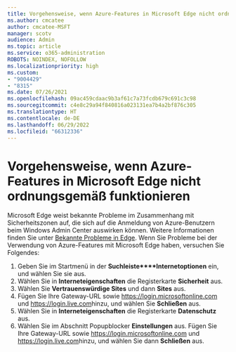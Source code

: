 ```yaml
---
title: Vorgehensweise, wenn Azure-Features in Microsoft Edge nicht ordnungsgemäß funktionieren
ms.author: cmcatee
author: cmcatee-MSFT
manager: scotv
audience: Admin
ms.topic: article
ms.service: o365-administration
ROBOTS: NOINDEX, NOFOLLOW
ms.localizationpriority: high
ms.custom:
- "9004429"
- "8315"
ms.date: 07/26/2021
ms.openlocfilehash: 09ac459cdaac9b3af61c7a73fcdb679c691c3c98
ms.sourcegitcommit: c4e8c29a94f840816a023131ea7b4a2bf876c305
ms.translationtype: HT
ms.contentlocale: de-DE
ms.lasthandoff: 06/29/2022
ms.locfileid: "66312336"
---
```

# <a name="what-to-do-if-azure-features-dont-work-properly-in-microsoft-edge"></a>Vorgehensweise, wenn Azure-Features in Microsoft Edge nicht ordnungsgemäß funktionieren

Microsoft Edge weist bekannte Probleme im Zusammenhang mit Sicherheitszonen auf, die sich auf die Anmeldung von Azure-Benutzern beim Windows Admin Center auswirken können. Weitere Informationen finden Sie unter [Bekannte Probleme in Edge](https://go.microsoft.com/fwlink/?linkid=2140608). Wenn Sie Probleme bei der Verwendung von Azure-Features mit Microsoft Edge haben, versuchen Sie Folgendes:

1. Geben Sie im Startmenü in der **Suchleiste****Internetoptionen** ein, und wählen Sie sie aus.
1. Wählen Sie in **Interneteigenschaften** die Registerkarte **Sicherheit** aus.
1. Wählen Sie **Vertrauenswürdige Sites** und dann **Sites** aus.
1. Fügen Sie Ihre Gateway-URL sowie <https://login.microsoftonline.com> und <https://login.live.com>hinzu, und wählen Sie **Schließen** aus.
1. Wählen Sie in **Interneteigenschaften** die Registerkarte **Datenschutz** aus.
1. Wählen Sie im Abschnitt Popupblocker **Einstellungen** aus. Fügen Sie Ihre Gateway-URL sowie <https://login.microsoftonline.com> und <https://login.live.com>hinzu, und wählen Sie dann **Schließen** aus.